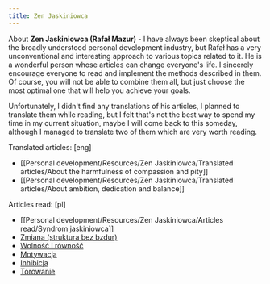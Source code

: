 ```yaml
---
title: Zen Jaskiniowca
---
```


About **Zen Jaskiniowca (Rafał Mazur)** - I have always been skeptical about the broadly understood personal development industry, but Rafał has a very unconventional and interesting approach to various topics related to it. He is a wonderful person whose articles can change everyone's life. I sincerely encourage everyone to read and implement the methods described in them. Of course, you will not be able to combine them all, but just choose the most optimal one that will help you achieve your goals.

Unfortunately, I didn't find any translations of his articles, I planned to translate them while reading, but I felt that's not the best way to spend my time in my current situation, maybe I will come back to this someday, although I managed to translate two of them which are very worth reading.

Translated articles: [eng]
- [[Personal development/Resources/Zen Jaskiniowca/Translated articles/About the harmfulness of compassion and pity]]
- [[Personal development/Resources/Zen Jaskiniowca/Translated articles/About ambition, dedication and balance]]

Articles read: [pl]
- [[Personal development/Resources/Zen Jaskiniowca/Articles read/Syndrom jaskiniowca]]
- [Zmiana (struktura bez bzdur)](https://zenjaskiniowca.pl/zmiana-struktura-bez-bzdur/)
- [Wolność i równość](https://zenjaskiniowca.pl/wolnosc-i-rownosc/)
- [Motywacja](https://zenjaskiniowca.pl/motywacja/)
- [Inhibicja](https://zenjaskiniowca.pl/inhibicja/)
- [Torowanie](https://zenjaskiniowca.pl/torowanie/)